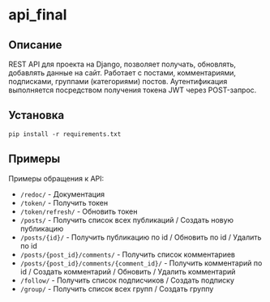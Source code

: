 # api_final

## Описание

REST API для проекта на Django, позволяет получать, обновлять, добавлять данные на сайт. Работает с постами, комментариями, подписками, группами (категориями) постов. Аутентификация выполняется посредством получения токена JWT через POST-запрос.

## Установка

` pip install -r requirements.txt `

## Примеры
Примеры обращения к API:

* `/redoc/` - Документация
* `/token/` - Получить токен
* `/token/refresh/` - Обновить токен
* `/posts/` - Получить список всех публикаций / Создать новую публикацию
* `/posts/{id}/` - Получить публикацию по id / Обновить по id / Удалить по id
* `/posts/{post_id}/comments/` - Получить список комментариев
* `/posts/{post_id}/comments/{comment_id}/` - Получить комментарий по id  / Создать комментарий / Обновить / Удалить комментарий
* `/follow/` - Получить список подписчиков / Создать подписку
* `/group/` - Получить список всех групп / Создать группу


